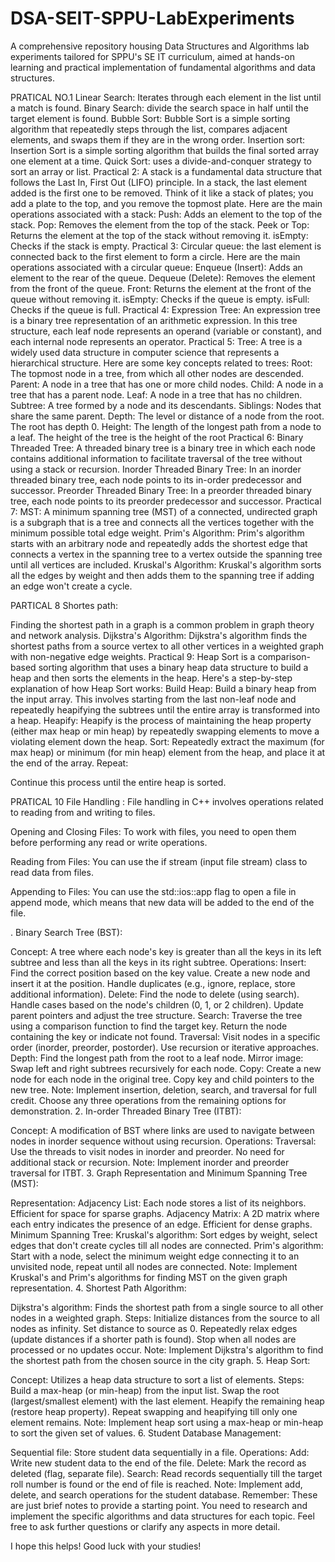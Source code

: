 # DSA-SEIT-SPPU-LabExperiments
A comprehensive repository housing Data Structures and Algorithms lab experiments tailored for SPPU's SE IT curriculum, aimed at hands-on learning and practical implementation of fundamental algorithms and data structures.



PRATICAL NO.1
Linear Search:
Iterates through each element in the list until a match is found.
Binary Search:
divide the search space in half until the target element is found.
Bubble Sort:
Bubble Sort is a simple sorting algorithm that repeatedly steps through the list, compares adjacent elements, and swaps them if they are in the wrong order. 
Insertion sort:
Insertion Sort is a simple sorting algorithm that builds the final sorted array one element at a time. 
Quick Sort:
uses a divide-and-conquer strategy to sort an array or list.
Practical 2:
A stack is a fundamental data structure that follows the Last In, First Out (LIFO) principle. In a stack, the last element added is the first one to be removed. Think of it like a stack of plates; you add a plate to the top, and you remove the topmost plate.
Here are the main operations associated with a stack:
Push:
Adds an element to the top of the stack.
Pop:
Removes the element from the top of the stack.
Peek or Top:
Returns the element at the top of the stack without removing it.
isEmpty:
Checks if the stack is empty.
Practical 3:
Circular queue:
the last element is connected back to the first element to form a circle. 
Here are the main operations associated with a circular queue:
Enqueue (Insert):
Adds an element to the rear of the queue.
Dequeue (Delete):
Removes the element from the front of the queue.
Front:
Returns the element at the front of the queue without removing it.
isEmpty:
Checks if the queue is empty.
isFull:
Checks if the queue is full.
Practical 4:
Expression Tree:
An expression tree is a binary tree representation of an arithmetic expression. In this tree structure, each leaf node represents an operand (variable or constant), and each internal node represents an operator.
Practical 5:
Tree:
A tree is a widely used data structure in computer science that represents a hierarchical structure.
Here are some key concepts related to trees:
Root: The topmost node in a tree, from which all other nodes are descended.
Parent: A node in a tree that has one or more child nodes.
Child: A node in a tree that has a parent node.
Leaf: A node in a tree that has no children.
Subtree: A tree formed by a node and its descendants.
Siblings: Nodes that share the same parent.
Depth: The level or distance of a node from the root. The root has depth 0.
Height: The length of the longest path from a node to a leaf. The height of the tree is the height of the root
Practical 6:
Binary Threaded Tree:
A threaded binary tree is a binary tree in which each node contains additional information to facilitate traversal of the tree without using a stack or recursion.
Inorder Threaded Binary Tree:
In an inorder threaded binary tree, each node points to its in-order predecessor and successor.
Preorder Threaded Binary Tree:
In a preorder threaded binary tree, each node points to its preorder predecessor and successor.
Practical 7:
MST:
A minimum spanning tree (MST) of a connected, undirected graph is a subgraph that is a tree and connects all the vertices together with the minimum possible total edge weight. 
Prim's Algorithm:
Prim's algorithm starts with an arbitrary node and repeatedly adds the shortest edge that connects a vertex in the spanning tree to a vertex outside the spanning tree until all vertices are included.
Kruskal's Algorithm:
Kruskal's algorithm sorts all the edges by weight and then adds them to the spanning tree if adding an edge won't create a cycle.

PARTICAL 8
Shortes path:

Finding the shortest path in a graph is a common problem in graph theory and network analysis.
Dijkstra's Algorithm:
Dijkstra's algorithm finds the shortest paths from a source vertex to all other vertices in a weighted graph with non-negative edge weights.
Practical 9:
Heap Sort is a comparison-based sorting algorithm that uses a binary heap data structure to build a heap and then sorts the elements in the heap. 
Here's a step-by-step explanation of how Heap Sort works:
Build Heap:
Build a binary heap from the input array. This involves starting from the last non-leaf node and repeatedly heapifying the subtrees until the entire array is transformed into a heap.
Heapify:
Heapify is the process of maintaining the heap property (either max heap or min heap) by repeatedly swapping elements to move a violating element down the heap.
Sort:
Repeatedly extract the maximum (for max heap) or minimum (for min heap) element from the heap, and place it at the end of the array.
Repeat:

Continue this process until the entire heap is sorted.

PRATICAL 10
File Handling :
File handling in C++ involves operations related to reading from and writing to files. 

Opening and Closing Files:
To work with files, you need to open them before performing any read or write operations. 

Reading from Files:
You can use the if stream (input file stream) class to read data from files.

Appending to Files:
You can use the std::ios::app flag to open a file in append mode, which means that new data will be added to the end of the file.

. Binary Search Tree (BST):

Concept: A tree where each node's key is greater than all the keys in its left subtree and less than all the keys in its right subtree.
Operations:
Insert:
Find the correct position based on the key value.
Create a new node and insert it at the position.
Handle duplicates (e.g., ignore, replace, store additional information).
Delete:
Find the node to delete (using search).
Handle cases based on the node's children (0, 1, or 2 children).
Update parent pointers and adjust the tree structure.
Search:
Traverse the tree using a comparison function to find the target key.
Return the node containing the key or indicate not found.
Traversal:
Visit nodes in a specific order (inorder, preorder, postorder).
Use recursion or iterative approaches.
Depth:
Find the longest path from the root to a leaf node.
Mirror image:
Swap left and right subtrees recursively for each node.
Copy:
Create a new node for each node in the original tree.
Copy key and child pointers to the new tree.
Note: Implement insertion, deletion, search, and traversal for full credit. Choose any three operations from the remaining options for demonstration.
2. In-order Threaded Binary Tree (ITBT):

Concept: A modification of BST where links are used to navigate between nodes in inorder sequence without using recursion.
Operations:
Traversal:
Use the threads to visit nodes in inorder and preorder.
No need for additional stack or recursion.
Note: Implement inorder and preorder traversal for ITBT.
3. Graph Representation and Minimum Spanning Tree (MST):

Representation:
Adjacency List: Each node stores a list of its neighbors. Efficient for space for sparse graphs.
Adjacency Matrix: A 2D matrix where each entry indicates the presence of an edge. Efficient for dense graphs.
Minimum Spanning Tree:
Kruskal's algorithm: Sort edges by weight, select edges that don't create cycles till all nodes are connected.
Prim's algorithm: Start with a node, select the minimum weight edge connecting it to an unvisited node, repeat until all nodes are connected.
Note: Implement Kruskal's and Prim's algorithms for finding MST on the given graph representation.
4. Shortest Path Algorithm:

Dijkstra's algorithm: Finds the shortest path from a single source to all other nodes in a weighted graph.
Steps:
Initialize distances from the source to all nodes as infinity.
Set distance to source as 0.
Repeatedly relax edges (update distances if a shorter path is found).
Stop when all nodes are processed or no updates occur.
Note: Implement Dijkstra's algorithm to find the shortest path from the chosen source in the city graph.
5. Heap Sort:

Concept: Utilizes a heap data structure to sort a list of elements.
Steps:
Build a max-heap (or min-heap) from the input list.
Swap the root (largest/smallest element) with the last element.
Heapify the remaining heap (restore heap property).
Repeat swapping and heapifying till only one element remains.
Note: Implement heap sort using a max-heap or min-heap to sort the given set of values.
6. Student Database Management:

Sequential file: Store student data sequentially in a file.
Operations:
Add: Write new student data to the end of the file.
Delete: Mark the record as deleted (flag, separate file).
Search: Read records sequentially till the target roll number is found or the end of file is reached.
Note: Implement add, delete, and search operations for the student database.
Remember: These are just brief notes to provide a starting point. You need to research and implement the specific algorithms and data structures for each topic. Feel free to ask further questions or clarify any aspects in more detail.

I hope this helps! Good luck with your studies!
